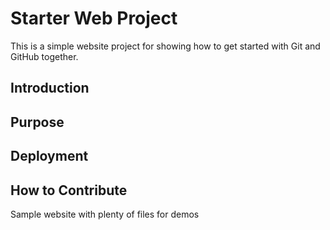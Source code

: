 # Starter Web Project

This is a  simple website project for showing how to get started with Git and GitHub together.

## Introduction

## Purpose

## Deployment

## How to Contribute

Sample website with plenty of files for demos
